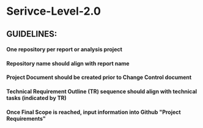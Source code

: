 # Serivce-Level-2.0

## GUIDELINES:
#### One repository per report or analysis project
#### Repository name should align with report name
#### Project Document should be created prior to Change Control document
#### Technical Requirement Outline (TR) sequence should align with technical tasks (indicated by TR)
#### Once Final Scope is reached, input information into Github "Project Requirements"
